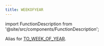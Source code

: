 ```yaml
---
title: WEEKOFYEAR
---
```

import FunctionDescription from '@site/src/components/FunctionDescription';

<FunctionDescription description="Introduced or updated: v1.2.375"/>

Alias for [TO_WEEK_OF_YEAR](to-week-of-year.md).